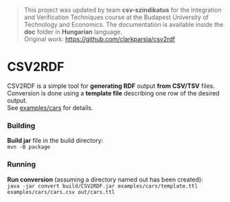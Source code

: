 > This project was updated by team **csv-szindikatus** for the Integration and Verification Techniques course at the Budapest University of Technology and Economics. The documentation is available inside the **doc** folder in **Hungarian** language.<br>Original work: https://github.com/clarkparsia/csv2rdf

CSV2RDF
=======

CSV2RDF is a simple tool for **generating RDF** output **from CSV/TSV** files.<br>
Conversion is done using a **template file** describing one row of the desired output.<br>
See [examples/cars](examples/cars) for details. 

### Building

**Build jar** file in the build directory:<br>
`mvn -B package`

### Running

**Run conversion** (assuming a directory named out has been created):<br>
`java -jar convert build/CSV2RDF.jar examples/cars/template.ttl examples/cars/cars.csv out/cars.ttl`
